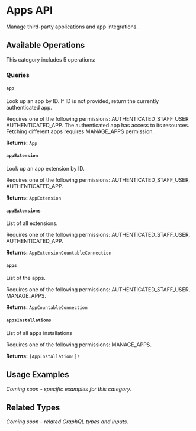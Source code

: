 # Apps API

Manage third-party applications and app integrations.

## Available Operations

This category includes 5 operations:

### Queries

#### `app`

Look up an app by ID. If ID is not provided, return the currently authenticated app.
  
  Requires one of the following permissions: AUTHENTICATED_STAFF_USER AUTHENTICATED_APP. The authenticated app has access to its resources. Fetching different apps requires MANAGE_APPS permission.

**Returns:** `App`

#### `appExtension`

Look up an app extension by ID.
  
  Requires one of the following permissions: AUTHENTICATED_STAFF_USER, AUTHENTICATED_APP.

**Returns:** `AppExtension`

#### `appExtensions`

List of all extensions.
  
  Requires one of the following permissions: AUTHENTICATED_STAFF_USER, AUTHENTICATED_APP.

**Returns:** `AppExtensionCountableConnection`

#### `apps`

List of the apps.
  
  Requires one of the following permissions: AUTHENTICATED_STAFF_USER, MANAGE_APPS.

**Returns:** `AppCountableConnection`

#### `appsInstallations`

List of all apps installations
  
  Requires one of the following permissions: MANAGE_APPS.

**Returns:** `[AppInstallation!]!`

## Usage Examples

*Coming soon - specific examples for this category.*

## Related Types

*Coming soon - related GraphQL types and inputs.*
